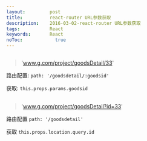 ```yaml
---
layout:         post
title:          react-router URL参数获取
description:    2016-03-02-react-router URL参数获取
tags:           React
keywords:       React
noToc: 			  true
---
```





##

>'www.g.com/project/goodsDetail/33'

路由配置:
`path: '/goodsdetail/:goodsid'`

获取:
`this.props.params.goodsid`

##

>'www.g.com/project/goodsDetail?id=33'

路由配置
`path: '/goodsdetail'`

获取
`this.props.location.query.id`


